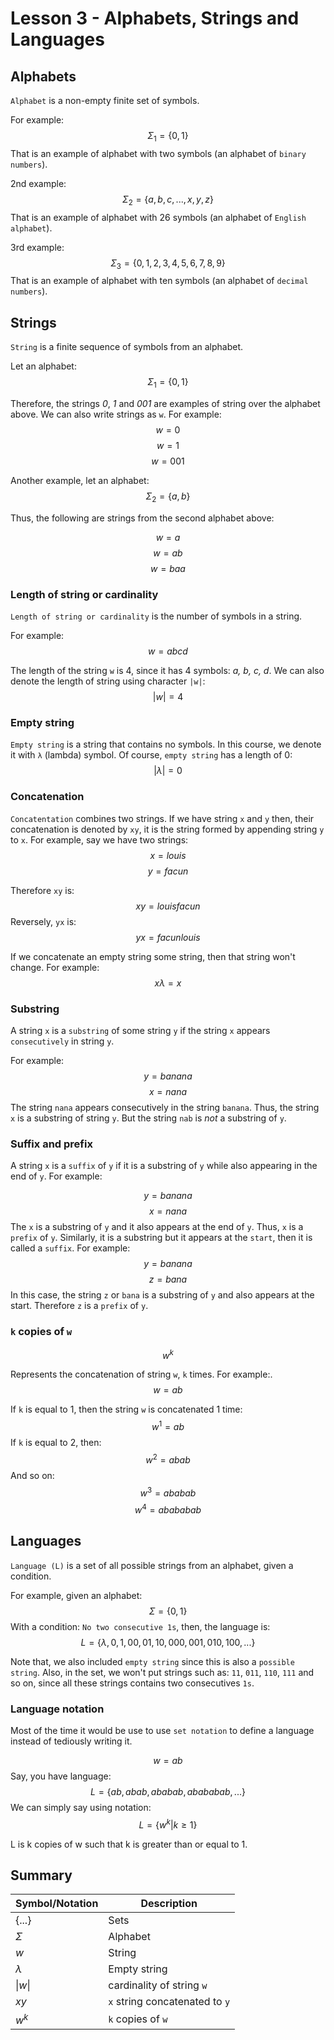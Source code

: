 # Lesson 3 - Alphabets, Strings and Languages
## **Alphabets**
`Alphabet` is a non-empty finite set of symbols.

For example:
$$ \Sigma_{1} = \{0, 1\} $$
That is an example of alphabet with two symbols (an alphabet of `binary numbers`).

2nd example:
$$ \Sigma_{2} = \{a, b, c, ... , x, y, z \} $$
That is an example of alphabet with 26 symbols (an alphabet of `English alphabet`).

3rd example:
$$ \Sigma_{3} = \{0, 1, 2, 3, 4, 5, 6, 7, 8, 9 \} $$
That is an example of alphabet with ten symbols (an alphabet of `decimal numbers`).

## **Strings**
`String` is a finite sequence of symbols from an alphabet.

Let an alphabet:
$$ \Sigma_{1} = \{0, 1\} $$

Therefore, the strings *0*, *1* and *001* are examples of string over the alphabet above. We can also write strings as `w`. For example:
$$ w = 0 $$
$$ w = 1 $$
$$ w = 001 $$

Another example, let an alphabet:
$$ \Sigma_{2} = \{a, b\} $$

Thus, the following are strings from the second alphabet above:

$$ w = a $$
$$ w = ab $$ 
$$ w = baa $$

### **Length of string or cardinality**
`Length of string or cardinality` is the number of symbols in a string.

For example:
$$ w = abcd $$

The length of the string `w` is 4, since it has 4 symbols: *a, b, c, d*. We can also denote the length of string using character `|w|`:
$$ |w| = 4 $$

### **Empty string**
`Empty string` is a string that contains no symbols. In this course, we denote it with `λ` (lambda) symbol. Of course, `empty string` has a length of 0:
$$ | \lambda | = 0$$

### **Concatenation**
`Concatentation` combines two strings. If we have string `x` and `y` then, their concatenation is denoted by `xy`, it is the string formed by appending string `y` to `x`. For example, say we have two strings:
$$ x = louis $$
$$ y = facun $$

Therefore `xy` is:
$$ xy = louisfacun $$
Reversely, `yx` is:
$$ yx = facunlouis $$

If we concatenate an empty string some string, then that string won't change. For example:
$$ x\lambda = x$$

### **Substring**
A string `x` is a `substring` of some string `y` if the string `x` appears `consecutively` in string `y`.

For example:
$$ y = banana $$
$$ x = nana $$
The string `nana` appears consecutively in the string `banana`. Thus, the string `x` is a substring of string `y`. But the string `nab` is *not* a substring of `y`.

### **Suffix and prefix**
A string `x` is a `suffix` of `y` if it is a substring of `y` while also appearing in the end of `y`. For example:

$$ y = banana $$
$$ x = nana $$
The `x` is a substring of `y` and it also appears at the end of `y`. Thus, `x` is a `prefix` of `y`. 
Similarly, it is a substring but it appears at the `start`, then it is called a `suffix`. For example:
$$ y = banana $$
$$ z = bana $$
In this case, the string `z` or `bana` is a substring of `y` and also appears at the start. Therefore `z` is a `prefix` of `y`.

### **`k` copies of `w`**
$$ w^k$$

Represents the concatenation of string `w`, `k` times. For example:.
$$ w = ab $$

If `k` is equal to 1, then the string `w` is concatenated 1 time:
$$ w^1 = ab $$
If `k` is equal to 2, then:
$$ w^2 = abab $$
And so on:
$$ w^3 = ababab $$
$$ w^4 = abababab $$

## **Languages**
`Language (L)` is a set of all possible strings from an alphabet, given a condition.

For example, given an alphabet:
$$ \Sigma = \{0, 1\} $$
With a condition: `No two consecutive 1s`, then, the language is:
$$ L = \{\lambda, 0, 1, 00, 01, 10, 000, 001, 010, 100, ...\} $$

Note that, we also included `empty string` since this is also a `possible string`. Also, in the set, we won't put strings such as: `11`, `011`, `110`, `111` and so on, since all these strings contains two consecutives `1s`.

### Language notation
Most of the time it would be use to use `set notation` to define a language instead of tediously writing it.

$$ w = ab $$
Say, you have language:
$$ L = \{ab, abab, ababab, abababab, ...\} $$
We can simply say using notation:
$$ L = \{w^k | k \geq 1 \} $$

L is k copies of w such that k is greater than or equal to 1.

## **Summary**
| Symbol/Notation | Description |
| --- | --- |
| $\{...\}$ | Sets |
| $\Sigma$ | Alphabet |
| $w$ | String |
| $\lambda$ | Empty string |
| $\|w\|$ | cardinality of string `w`|
| $xy$ | `x` string concatenated to `y` |
| $w^k$ | `k` copies of `w` |
